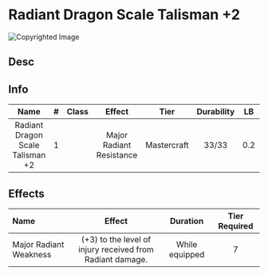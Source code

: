 # Radiant Dragon Scale Talisman +2

![Copyrighted Image](RadiantDragonScaleTalisman+2.png)

## Desc

## Info

|               Name               | # | Class |          Effect          |    Tier    | Durability | LB | Value |
| :------------------------------: | :-: | :---: | :----------------------: | :---------: | :--------: | :-: | :---: |
| Radiant Dragon Scale Talisman +2 | 1 |      | Major Radiant Resistance | Mastercraft |   33/33   | 0.2 |   ?   |

## Effects

| Name                   |                          Effect                          |    Duration    | Tier Required |
| :--------------------- | :-------------------------------------------------------: | :------------: | :-----------: |
| Major Radiant Weakness | (+3) to the level of injury received from Radiant damage. | While equipped |       7       |
